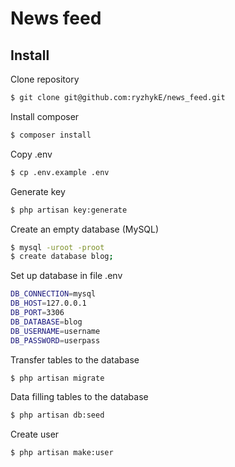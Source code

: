 # News feed

## Install

Clone repository
```bash
$ git clone git@github.com:ryzhykE/news_feed.git
```

Install composer
```bash
$ composer install
```

Copy .env
```bash
$ cp .env.example .env
```

Generate key
```bash
$ php artisan key:generate
```

Create an empty database (MySQL)
```bash
$ mysql -uroot -proot
$ create database blog;
```

Set up database in file .env
```bash
DB_CONNECTION=mysql
DB_HOST=127.0.0.1
DB_PORT=3306
DB_DATABASE=blog
DB_USERNAME=username
DB_PASSWORD=userpass
```

Transfer tables to the database
```bash
$ php artisan migrate
```

Data filling tables to the database
```bash
$ php artisan db:seed
```

Create user
```bash
$ php artisan make:user
```
